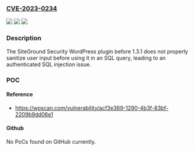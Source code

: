 ### [CVE-2023-0234](https://cve.mitre.org/cgi-bin/cvename.cgi?name=CVE-2023-0234)
![](https://img.shields.io/static/v1?label=Product&message=SiteGround%20Security&color=blue)
![](https://img.shields.io/static/v1?label=Version&message=%3D%200%20&color=brighgreen)
![](https://img.shields.io/static/v1?label=Vulnerability&message=CWE-89%20SQL%20Injection&color=brighgreen)

### Description

The SiteGround Security WordPress plugin before 1.3.1 does not properly sanitize user input before using it in an SQL query, leading to an authenticated SQL injection issue.

### POC

#### Reference
- https://wpscan.com/vulnerability/acf3e369-1290-4b3f-83bf-2209b9dd06e1

#### Github
No PoCs found on GitHub currently.


